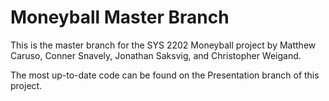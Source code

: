 # Moneyball Master Branch
This is the master branch for the SYS 2202 Moneyball project by Matthew Caruso, Conner Snavely, Jonathan Saksvig, and Christopher Weigand. 

The most up-to-date code can be found on the Presentation branch of this project.
